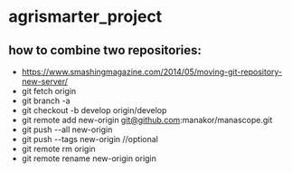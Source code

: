 # agrismarter_project
## how to combine two repositories:  
  * https://www.smashingmagazine.com/2014/05/moving-git-repository-new-server/ 
  * git fetch origin 
  * git branch -a 
  * git checkout -b develop origin/develop 
  * git remote add new-origin git@github.com:manakor/manascope.git 
  * git push --all new-origin 
  * git push --tags new-origin //optional 
  * git remote rm origin 
  * git remote rename new-origin origin 
